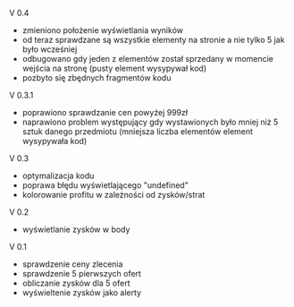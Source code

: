 V 0.4
- zmieniono położenie wyświetlania wyników
- od teraz sprawdzane są wszystkie elementy na stronie a nie tylko 5 jak było wcześniej
- odbugowano gdy jeden z elementów został sprzedany w momencie wejścia na stronę (pusty element wysypywał kod)
- pozbyto się zbędnych fragmentów kodu

V 0.3.1
- poprawiono sprawdzanie cen powyżej 999zł
- naprawiono problem występujący gdy wystawionych było mniej niż 5 sztuk danego przedmiotu (mniejsza liczba elementów element wysypywała kod)

V 0.3 
- optymalizacja kodu
- poprawa błędu  wyświetlającego "undefined"
- kolorowanie profitu w zależności od zysków/strat

V 0.2
- wyświetlanie zysków w body

V 0.1
- sprawdzenie ceny zlecenia
- sprawdzenie 5 pierwszych ofert
- obliczanie zysków dla 5 ofert
- wyświeltenie zysków jako alerty
